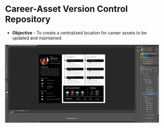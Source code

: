 # Career-Asset Version Control Repository
* **Objective** - To create a centralized location for career assets to be updated and maintained.

<img src="./repo-thumbnail.png">
